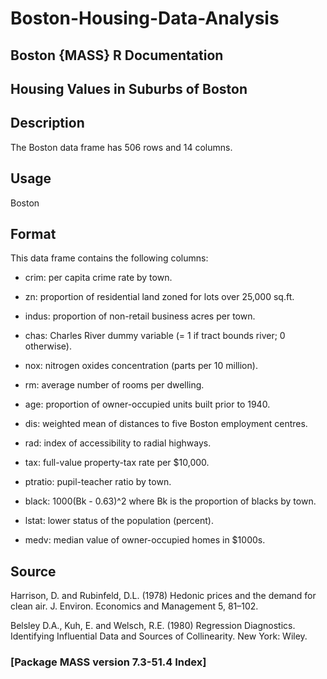 # Boston-Housing-Data-Analysis


## Boston {MASS}	R Documentation
## Housing Values in Suburbs of Boston
## Description
The Boston data frame has 506 rows and 14 columns.

## Usage
Boston
## Format
This data frame contains the following columns:

* crim: per capita crime rate by town.

* zn: proportion of residential land zoned for lots over 25,000 sq.ft.

* indus: proportion of non-retail business acres per town.

* chas: Charles River dummy variable (= 1 if tract bounds river; 0 otherwise).

* nox: nitrogen oxides concentration (parts per 10 million).

* rm: average number of rooms per dwelling.

* age: proportion of owner-occupied units built prior to 1940.

* dis: weighted mean of distances to five Boston employment centres.

* rad: index of accessibility to radial highways.

* tax: full-value property-tax rate per \$10,000.

* ptratio: pupil-teacher ratio by town.

* black: 1000(Bk - 0.63)^2 where Bk is the proportion of blacks by town.

* lstat: lower status of the population (percent).

* medv: median value of owner-occupied homes in \$1000s.

## Source
Harrison, D. and Rubinfeld, D.L. (1978) Hedonic prices and the demand for clean air. J. Environ. Economics and Management 5, 81–102.

Belsley D.A., Kuh, E. and Welsch, R.E. (1980) Regression Diagnostics. Identifying Influential Data and Sources of Collinearity. New York: Wiley.

### [Package MASS version 7.3-51.4 Index]
